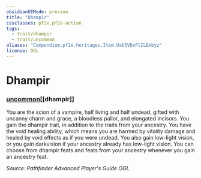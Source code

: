 ```yaml
---
obsidianUIMode: preview
title: "Dhampir"
cssclasses: pf2e,pf2e-action
tags:
  - trait/dhampir
  - trait/uncommon
aliases: "Compendium.pf2e.heritages.Item.UaD5VDoFlILEmbyz"
license: OGL
---
```

# Dhampir

### [uncommon](uncommon "Uncommon Rarity Trait")[[dhampir]]






You are the scion of a vampire, half living and half undead, gifted with uncanny charm and grace, a bloodless pallor, and elongated incisors. You gain the dhampir trait, in addition to the traits from your ancestry. You have the void healing ability, which means you are harmed by vitality damage and healed by void effects as if you were undead. You also gain low-light vision, or you gain darkvision if your ancestry already has low-light vision. You can choose from dhampir feats and feats from your ancestry whenever you gain an ancestry feat.

*Source: Pathfinder Advanced Player's Guide*
*OGL*